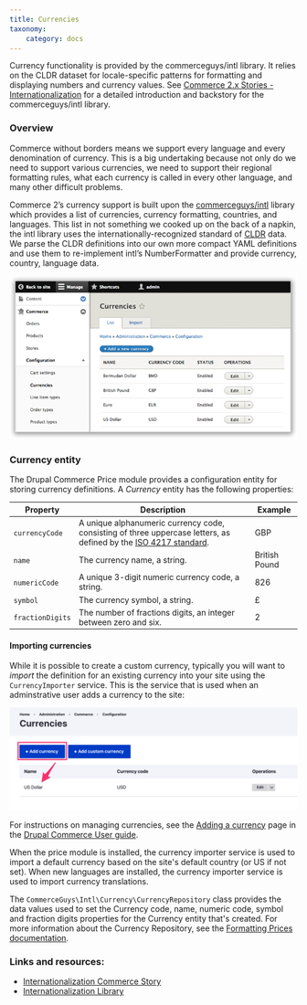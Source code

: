 ```yaml
---
title: Currencies
taxonomy:
    category: docs
---
```


Currency functionality is provided by the commerceguys/intl library. It relies on the CLDR dataset for locale-specific patterns for formatting and displaying numbers and currency values. See [Commerce 2.x Stories - Internationalization] for a detailed introduction and backstory for the commerceguys/intl library.

### Overview

Commerce without borders means we support every language and every
denomination of currency. This is a big undertaking because not only do
we need to support various currencies, we need to support their regional
formatting rules, what each currency is called in every other language,
and many other difficult problems.

Commerce 2’s currency support is built upon the [commerceguys/intl]
library which provides a list of currencies, currency formatting,
countries, and languages. This list in not something we cooked up on the
back of a napkin, the intl library uses the internationally-recognized
standard of [CLDR] data. We parse the CLDR definitions into our own
more compact YAML definitions and use them to re-implement intl’s
NumberFormatter and provide currency, country, language data.

![Currency Landing Page](../images/currency-landingpage.png)

### Currency entity
The Drupal Commerce Price module provides a configuration entity for storing currency definitions. A *Currency* entity has the following properties:

| Property | Description | Example |
|----------|-------------|---------|
| `currencyCode` | A unique alphanumeric currency code, consisting of three uppercase letters, as defined by the [ISO 4217 standard]. | GBP |
| `name` | The currency name, a string. | British Pound |
| `numericCode` | A unique 3-digit numeric currency code, a string. | 826 |
| `symbol` | The currency symbol, a string. | £ |
| `fractionDigits` | The number of fractions digits, an integer between zero and six. | 2 |

#### Importing currencies
While it is possible to create a custom currency, typically you will want to *import* the definition for an existing currency into your site using the `CurrencyImporter` service. This is the service that is used when an adminstrative user adds a currency to the site:

![Add currency UI](../images/currencies-1.png)

For instructions on managing currencies, see the [Adding a currency](../../../03.user-guide/02.setting-up-store/01.importing-currencies) page in the [Drupal Commerce User guide](../../../../03.user-guide).

When the price module is installed, the currency importer service is used to import a default currency based on the site's default country (or US if not set). When new languages are installed, the currency importer service is used to import currency translations.

The `CommerceGuys\Intl\Currency\CurrencyRepository` class provides the data values used to set the Currency code, name, numeric code, symbol and fraction digits properties for the Currency entity that's created. For more information about the Currency Repository, see the [Formatting Prices documentation](../formatting-prices).

### Links and resources:
* [Internationalization Commerce Story]
* [Internationalization Library]

[Commerce 2.x Stories - Internationalization]: https://drupalcommerce.org/blog/15916/commerce-2x-stories-internationalization
[CLDR]: http://cldr.unicode.org/
[Internationalization Commerce Story]: https://drupalcommerce.org/blog/15916/commerce-2x-stories-internationalization
[Internationalization Library]: https://github.com/commerceguys/intl
[commerceguys/intl]: https://github.com/commerceguys/intl
[ISO 4217 standard]: https://en.wikipedia.org/wiki/ISO_4217
